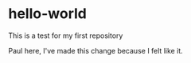 # hello-world
This is a test for my first repository

Paul here, I've made this change because I felt like it.
